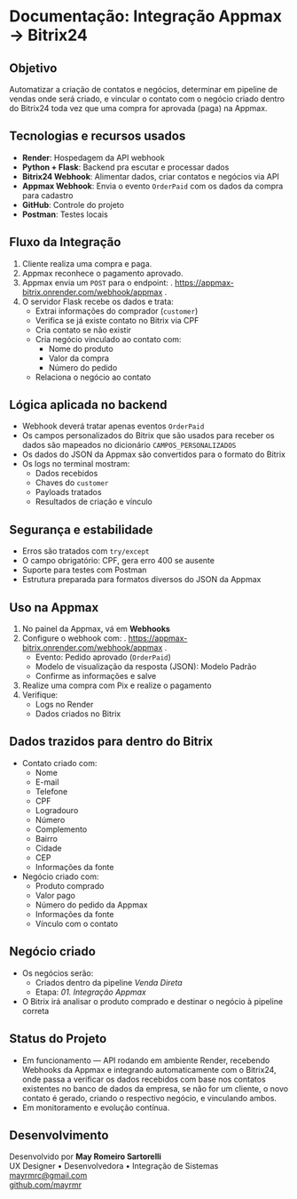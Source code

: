 # Documentação: Integração Appmax → Bitrix24

## Objetivo
Automatizar a criação de contatos e negócios, determinar em pipeline de vendas onde será criado, e vincular o contato com o negócio criado dentro do Bitrix24 toda vez que uma compra for aprovada (paga) na Appmax.

## Tecnologias e recursos usados
- **Render**: Hospedagem da API webhook
- **Python + Flask**: Backend pra escutar e processar dados
- **Bitrix24 Webhook**: Alimentar dados, criar contatos e negócios via API
- **Appmax Webhook**: Envia o evento `OrderPaid` com os dados da compra para cadastro
- **GitHub**: Controle do projeto
- **Postman**: Testes locais

## Fluxo da Integração
1. Cliente realiza uma compra e paga.
2. Appmax reconhece o pagamento aprovado.
3. Appmax envia um `POST` para o endpoint:
   .
   https://appmax-bitrix.onrender.com/webhook/appmax
   .
4. O servidor Flask recebe os dados e trata:
   - Extrai informações do comprador (`customer`)
   - Verifica se já existe contato no Bitrix via CPF
   - Cria contato se não existir
   - Cria negócio vinculado ao contato com:
     - Nome do produto
     - Valor da compra
     - Número do pedido
   - Relaciona o negócio ao contato

## Lógica aplicada no backend
- Webhook deverá tratar apenas eventos `OrderPaid`
- Os campos personalizados do Bitrix que são usados para receber os dados são mapeados no dicionário `CAMPOS_PERSONALIZADOS`
- Os dados do JSON da Appmax são convertidos para o formato do Bitrix
- Os logs no terminal mostram:
  - Dados recebidos
  - Chaves do `customer`
  - Payloads tratados
  - Resultados de criação e vínculo

## Segurança e estabilidade
- Erros são tratados com `try/except`
- O campo obrigatório: CPF, gera erro 400 se ausente
- Suporte para testes com Postman
- Estrutura preparada para formatos diversos do JSON da Appmax

## Uso na Appmax
1. No painel da Appmax, vá em **Webhooks**
2. Configure o webhook com:
   .
   https://appmax-bitrix.onrender.com/webhook/appmax
   .
   - Evento: Pedido aprovado (`OrderPaid`)
   - Modelo de visualização da resposta (JSON): Modelo Padrão
   - Confirme as informações e salve
5. Realize uma compra com Pix e realize o pagamento
6. Verifique:
   - Logs no Render
   - Dados criados no Bitrix

## Dados trazidos para dentro do Bitrix
- Contato criado com:
  - Nome
  - E-mail
  - Telefone
  - CPF
  - Logradouro
  - Número
  - Complemento
  - Bairro
  - Cidade
  - CEP
  - Informações da fonte
- Negócio criado com:
  - Produto comprado
  - Valor pago
  - Número do pedido da Appmax
  - Informações da fonte
  - Vínculo com o contato

## Negócio criado
- Os negócios serão:
  - Criados dentro da pipeline *Venda Direta*
  - Etapa: *01. Integração Appmax*
- O Bitrix irá analisar o produto comprado e destinar o negócio à pipeline correta

## Status do Projeto
- Em funcionamento — API rodando em ambiente Render, recebendo Webhooks da Appmax e integrando automaticamente com o Bitrix24, onde passa a verificar os dados recebidos com base nos contatos existentes no banco de dados da empresa, se não for um cliente, o novo contato é gerado, criando o respectivo negócio, e vinculando ambos.  
- Em monitoramento e evolução contínua.

## Desenvolvimento
Desenvolvido por **May Romeiro Sartorelli**  
UX Designer • Desenvolvedora • Integração de Sistemas  
[mayrmrc@gmail.com](mailto:mayrmrc@gmail.com)  
[github.com/mayrmr](https://github.com/mayrmr)

